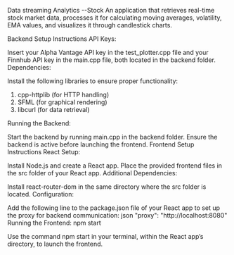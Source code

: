
Data streaming Analytics --Stock
An application that retrieves real-time stock market data, processes it for calculating moving averages, volatility, EMA values, and visualizes it through candlestick charts.

Backend Setup Instructions
API Keys:

Insert your Alpha Vantage API key in the test_plotter.cpp file and your Finnhub API key in the main.cpp file, both located in the backend folder.
Dependencies:

Install the following libraries to ensure proper functionality:
1) cpp-httplib (for HTTP handling)
2) SFML (for graphical rendering)
3) libcurl (for data retrieval)


Running the Backend:

Start the backend by running main.cpp in the backend folder. Ensure the backend is active before launching the frontend.
Frontend Setup Instructions
React Setup:

Install Node.js and create a React app.
Place the provided frontend files in the src folder of your React app.
Additional Dependencies:

Install react-router-dom in the same directory where the src folder is located.
Configuration:

Add the following line to the package.json file of your React app to set up the proxy for backend communication:
json
"proxy": "http://localhost:8080"
Running the Frontend: npm start

Use the command npm start in your terminal, within the React app’s directory, to launch the frontend.
